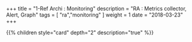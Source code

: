 +++
title = "1-Ref Archi : Monitoring"
description = "RA : Metrics collector, Alert, Graph"
tags = [ "ra","monitoring" ]
weight = 1
date = "2018-03-23"
+++

{{% children style="card" depth="2"  description="true" %}}
